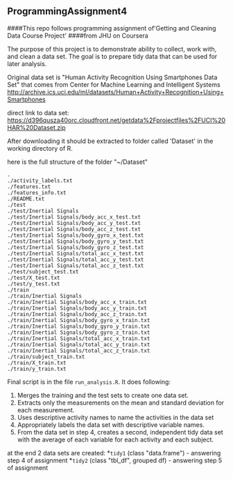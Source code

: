 ## ProgrammingAssignment4
####This repo follows programming assignment of'Getting and Cleaning Data Course Project'
####from JHU on Coursera

The purpose of this project is to demonstrate ability to collect, work with, and clean a data set. The goal is to prepare tidy data that can be used for later analysis.

Original data set is "Human Activity Recognition Using Smartphones Data Set"
that comes from Center for Machine Learning and Intelligent Systems
http://archive.ics.uci.edu/ml/datasets/Human+Activity+Recognition+Using+Smartphones

direct link to data set:
https://d396qusza40orc.cloudfront.net/getdata%2Fprojectfiles%2FUCI%20HAR%20Dataset.zip

After downloading it should be extracted to folder called 'Dataset' in the working 
directory of R.

here is the full structure of the folder "~/Dataset"

```
.
./activity_labels.txt
./features.txt
./features_info.txt
./README.txt
./test
./test/Inertial Signals
./test/Inertial Signals/body_acc_x_test.txt
./test/Inertial Signals/body_acc_y_test.txt
./test/Inertial Signals/body_acc_z_test.txt
./test/Inertial Signals/body_gyro_x_test.txt
./test/Inertial Signals/body_gyro_y_test.txt
./test/Inertial Signals/body_gyro_z_test.txt
./test/Inertial Signals/total_acc_x_test.txt
./test/Inertial Signals/total_acc_y_test.txt
./test/Inertial Signals/total_acc_z_test.txt
./test/subject_test.txt
./test/X_test.txt
./test/y_test.txt
./train
./train/Inertial Signals
./train/Inertial Signals/body_acc_x_train.txt
./train/Inertial Signals/body_acc_y_train.txt
./train/Inertial Signals/body_acc_z_train.txt
./train/Inertial Signals/body_gyro_x_train.txt
./train/Inertial Signals/body_gyro_y_train.txt
./train/Inertial Signals/body_gyro_z_train.txt
./train/Inertial Signals/total_acc_x_train.txt
./train/Inertial Signals/total_acc_y_train.txt
./train/Inertial Signals/total_acc_z_train.txt
./train/subject_train.txt
./train/X_train.txt
./train/y_train.txt
```

Final script is in the file `run_analysis.R`. It does following:

1. Merges the training and the test sets to create one data set.
2. Extracts only the measurements on the mean and standard deviation for each measurement.
3. Uses descriptive activity names to name the activities in the data set
4. Appropriately labels the data set with descriptive variable names.
5. From the data set in step 4, creates a second, independent tidy data set with the average of each variable for each activity and each subject.

at the end 2 data sets are created:
*`tidy1` (class "data.frame") - answering step 4 of assignment
*`tidy2` (class "tbl_df", grouped df) - answering step 5 of assignment
